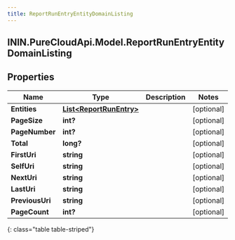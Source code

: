```yaml
---
title: ReportRunEntryEntityDomainListing
---
```

## ININ.PureCloudApi.Model.ReportRunEntryEntityDomainListing

## Properties

|Name | Type | Description | Notes|
|------------ | ------------- | ------------- | -------------|
| **Entities** | [**List&lt;ReportRunEntry&gt;**](ReportRunEntry.html) |  | [optional] |
| **PageSize** | **int?** |  | [optional] |
| **PageNumber** | **int?** |  | [optional] |
| **Total** | **long?** |  | [optional] |
| **FirstUri** | **string** |  | [optional] |
| **SelfUri** | **string** |  | [optional] |
| **NextUri** | **string** |  | [optional] |
| **LastUri** | **string** |  | [optional] |
| **PreviousUri** | **string** |  | [optional] |
| **PageCount** | **int?** |  | [optional] |
{: class="table table-striped"}


